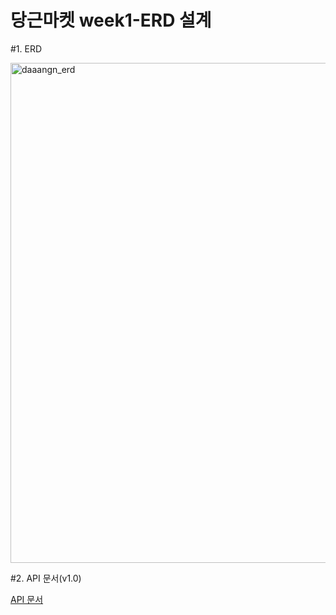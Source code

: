 # 당근마켓 week1-ERD 설계
#1. ERD

<img width="800" alt="daaangn_erd" src="https://user-images.githubusercontent.com/88484476/209300971-8b5ce145-4f1e-44a0-9695-080d82b77681.png">

#2. API 문서(v1.0)

[API 문서](https://docs.google.com/spreadsheets/d/1QqSNIhdU1YyFUm0mdg9sFoPYIWXdy8ne18o3CWHGnCU/edit?usp=sharing)

